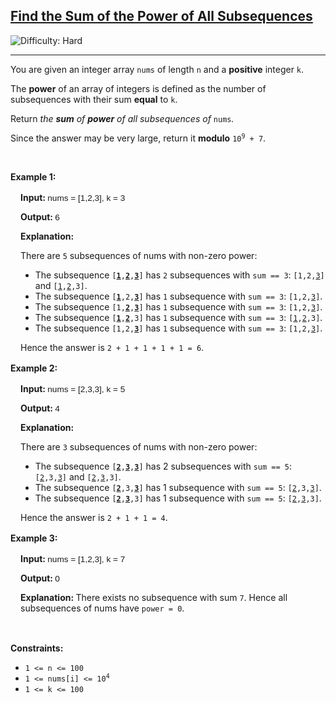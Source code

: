 <h2><a href="https://leetcode.com/problems/find-the-sum-of-the-power-of-all-subsequences">Find the Sum of the Power of All Subsequences</a></h2> <img src='https://img.shields.io/badge/Difficulty-Hard-red' alt='Difficulty: Hard' /><hr><p>You are given an integer array <code>nums</code> of length <code>n</code> and a <strong>positive</strong> integer <code>k</code>.</p>

<p>The <strong>power</strong> of an array of integers is defined as the number of <span data-keyword="subsequence-array">subsequences</span> with their sum <strong>equal</strong> to <code>k</code>.</p>

<p>Return <em>the <strong>sum</strong> of <strong>power</strong> of all subsequences of</em> <code>nums</code><em>.</em></p>

<p>Since the answer may be very large, return it <strong>modulo</strong> <code>10<sup>9</sup> + 7</code>.</p>

<p>&nbsp;</p>
<p><strong class="example">Example 1:</strong></p>

<div class="example-block" style="border-color: var(--border-tertiary); border-left-width: 2px; color: var(--text-secondary); font-size: .875rem; margin-bottom: 1rem; margin-top: 1rem; overflow: visible; padding-left: 1rem;">
<p><strong>Input: </strong> <span class="example-io" style="font-family: Menlo,sans-serif; font-size: 0.85rem;"> nums = [1,2,3], k = 3 </span></p>

<p><strong>Output: </strong> <span class="example-io" style="font-family: Menlo,sans-serif; font-size: 0.85rem;"> 6 </span></p>

<p><strong>Explanation:</strong></p>

<p>There are <code>5</code> subsequences of nums with non-zero power:</p>

<ul>
	<li>The subsequence <code>[<u><strong>1</strong></u>,<u><strong>2</strong></u>,<u><strong>3</strong></u>]</code> has <code>2</code> subsequences with <code>sum == 3</code>: <code>[1,2,<u>3</u>]</code> and <code>[<u>1</u>,<u>2</u>,3]</code>.</li>
	<li>The subsequence <code>[<u><strong>1</strong></u>,2,<u><strong>3</strong></u>]</code> has <code>1</code> subsequence with <code>sum == 3</code>: <code>[1,2,<u>3</u>]</code>.</li>
	<li>The subsequence <code>[1,<u><strong>2</strong></u>,<u><strong>3</strong></u>]</code> has <code>1</code> subsequence with <code>sum == 3</code>: <code>[1,2,<u>3</u>]</code>.</li>
	<li>The subsequence <code>[<u><strong>1</strong></u>,<u><strong>2</strong></u>,3]</code> has <code>1</code> subsequence with <code>sum == 3</code>: <code>[<u>1</u>,<u>2</u>,3]</code>.</li>
	<li>The subsequence <code>[1,2,<u><strong>3</strong></u>]</code> has <code>1</code> subsequence with <code>sum == 3</code>: <code>[1,2,<u>3</u>]</code>.</li>
</ul>

<p>Hence the answer is <code>2 + 1 + 1 + 1 + 1 = 6</code>.</p>
</div>

<p><strong class="example">Example 2:</strong></p>

<div class="example-block" style="border-color: var(--border-tertiary); border-left-width: 2px; color: var(--text-secondary); font-size: .875rem; margin-bottom: 1rem; margin-top: 1rem; overflow: visible; padding-left: 1rem;">
<p><strong>Input: </strong> <span class="example-io" style="font-family: Menlo,sans-serif; font-size: 0.85rem;"> nums = [2,3,3], k = 5 </span></p>

<p><strong>Output: </strong> <span class="example-io" style="font-family: Menlo,sans-serif; font-size: 0.85rem;"> 4 </span></p>

<p><strong>Explanation:</strong></p>

<p>There are <code>3</code> subsequences of nums with non-zero power:</p>

<ul>
	<li>The subsequence <code>[<u><strong>2</strong></u>,<u><strong>3</strong></u>,<u><strong>3</strong></u>]</code> has 2 subsequences with <code>sum == 5</code>: <code>[<u>2</u>,3,<u>3</u>]</code> and <code>[<u>2</u>,<u>3</u>,3]</code>.</li>
	<li>The subsequence <code>[<u><strong>2</strong></u>,3,<u><strong>3</strong></u>]</code> has 1 subsequence with <code>sum == 5</code>: <code>[<u>2</u>,3,<u>3</u>]</code>.</li>
	<li>The subsequence <code>[<u><strong>2</strong></u>,<u><strong>3</strong></u>,3]</code> has 1 subsequence with <code>sum == 5</code>: <code>[<u>2</u>,<u>3</u>,3]</code>.</li>
</ul>

<p>Hence the answer is <code>2 + 1 + 1 = 4</code>.</p>
</div>

<p><strong class="example">Example 3:</strong></p>

<div class="example-block" style="border-color: var(--border-tertiary); border-left-width: 2px; color: var(--text-secondary); font-size: .875rem; margin-bottom: 1rem; margin-top: 1rem; overflow: visible; padding-left: 1rem;">
<p><strong>Input: </strong> <span class="example-io" style="font-family: Menlo,sans-serif; font-size: 0.85rem;"> nums = [1,2,3], k = 7 </span></p>

<p><strong>Output: </strong> <span class="example-io" style="font-family: Menlo,sans-serif; font-size: 0.85rem;"> 0 </span></p>

<p><strong>Explanation:&nbsp;</strong>There exists no subsequence with sum <code>7</code>. Hence all subsequences of nums have <code>power = 0</code>.</p>
</div>

<p>&nbsp;</p>
<p><strong>Constraints:</strong></p>

<ul>
	<li><code>1 &lt;= n &lt;= 100</code></li>
	<li><code>1 &lt;= nums[i] &lt;= 10<sup>4</sup></code></li>
	<li><code>1 &lt;= k &lt;= 100</code></li>
</ul>
